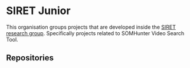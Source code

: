 # SIRET Junior
This organisation groups projects that are developed inside the [SIRET research group](http://siret.ms.mff.cuni.cz). Specifically projects related to SOMHunter Video Search Tool.

## Repositories

